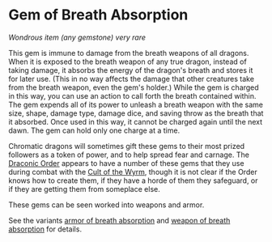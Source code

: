 # Gem of Breath Absorption
*Wondrous item (any gemstone) very rare*

This gem is immune to damage from the breath weapons of all dragons. When it is exposed to the breath weapon of any true dragon, instead of taking damage, it absorbs the energy of the dragon's breath and stores it for later use. (This in no way affects the damage that other creatures take from the breath weapon, even the gem's holder.) While the gem is charged in this way, you can use an action to call forth the breath contained within. The gem expends all of its power to unleash a breath weapon with the same size, shape, damage type, damage dice, and saving throw as the breath that it absorbed. Once used in this way, it cannot be charged again until the next dawn. The gem can hold only one charge at a time.

Chromatic dragons will sometimes gift these gems to their most prized followers as a token of power, and to help spread fear and carnage. The [Draconic Order](/Organizations/DraconicOrder/DraconicOrder.md) appears to have a number of these gems that they use during combat with the [Cult of the Wyrm](/Organizations/CultOfTheWyrm.md), though it is not clear if the Order knows how to create them, if they have a horde of them they safeguard, or if they are getting them from someplace else.

These gems can be seen worked into weapons and armor.

See the variants [armor of breath absorption](armor-of-breath-absorption.md) and [weapon of breath absorption](weapon-of-breath-absorption.md) for details.
